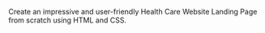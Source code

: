 
Create an impressive and user-friendly Health Care Website Landing Page from scratch using HTML and CSS.
